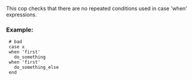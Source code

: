 This cop checks that there are no repeated conditions
used in case 'when' expressions.

### Example:

     # bad
     case x
     when 'first'
       do_something
     when 'first'
       do_something_else
     end
